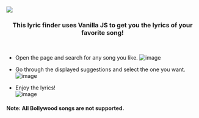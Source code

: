 # <img src="https://user-images.githubusercontent.com/66639966/144232668-d6e4a871-0299-4384-8447-6e7a3b269676.png" />
<h3 align="center">This lyric finder uses Vanilla JS to get you the lyrics of your favorite song!</h3>
<br>
   
 - Open the page and search for any song you like.
   ![image](https://user-images.githubusercontent.com/66639966/144758177-bccc3850-f39d-434b-ba0a-1c9cd63f25bc.png)

 - Go through the displayed suggestions and select the one you want.
   ![image](https://user-images.githubusercontent.com/66639966/144758215-b8f430f4-eb3a-4e9f-b4f5-c1774adf69af.png)
   
 - Enjoy the lyrics! <br>
   ![image](https://user-images.githubusercontent.com/66639966/144758265-4b274f56-170f-4787-afc7-c68107562b35.png)
   
 #### Note: All Bollywood songs are not supported.
